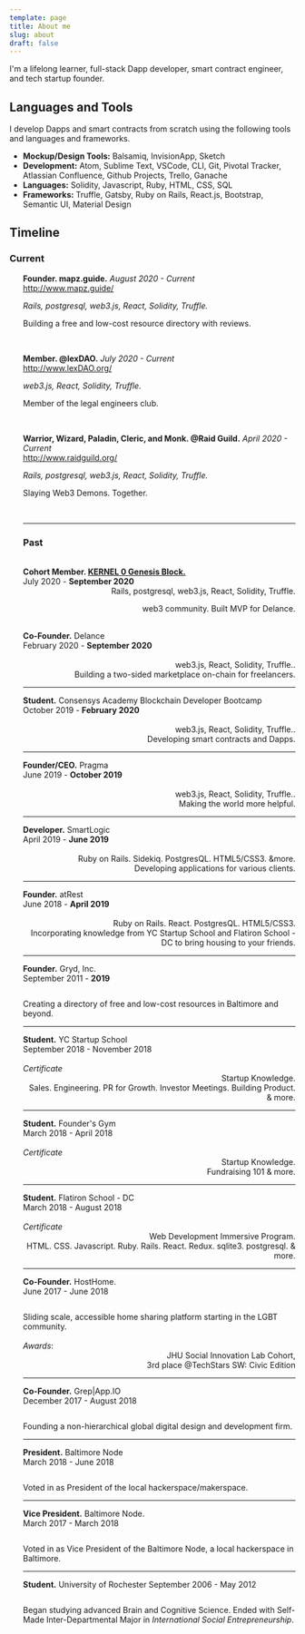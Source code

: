 ```yaml
---
template: page
title: About me
slug: about
draft: false
---
```

<p>I'm a lifelong learner, full-stack Dapp developer, smart contract engineer, and tech startup founder. </p>

## Languages and Tools

I develop Dapps and smart contracts from scratch using the following tools and languages and frameworks.

+ **Mockup/Design Tools:** Balsamiq, InvisionApp, Sketch
+ **Development:** Atom, Sublime Text, VSCode, CLI, Git, Pivotal Tracker, Atlassian Confluence, Github Projects, Trello, Ganache
+ **Languages:** Solidity, Javascript, Ruby, HTML, CSS, SQL
+ **Frameworks:** Truffle, Gatsby, Ruby on Rails, React.js, Bootstrap, Semantic UI, Material Design

<h2 >Timeline</h2>
<h3>Current</h3>
<ul class="timeline">

<strong>Founder. mapz.guide.</strong> <em>August 2020 - Current</em><br />
<a href="http://www.mapz.guide/">http://www.mapz.guide/</a></p>
<div class="desc" style="text-align:left;"><em>Rails, postgresql, web3.js, React, Solidity, Truffle.</em></div>
<p>Building a free and low-cost resource directory with reviews.</p><br/>

<strong>Member. @lexDAO.</strong> <em>July 2020 - Current</em><br />
<a href="http://www.lexDAO.org/">http://www.lexDAO.org/</a></p>
<div class="desc" style="text-align:left;"><em>web3.js, React, Solidity, Truffle.</em></div>
<p>Member of the legal engineers club.</p><br/>

<strong>Warrior, Wizard, Paladin, Cleric, and Monk. @Raid Guild.</strong> <em>April 2020 - Current</em><br />
<a href="http://www.raidguild.org/">http://www.raidguild.org/</a></p>
<div><div class="desc" style="text-align:left;"><em>Rails, postgresql, web3.js, React, Solidity, Truffle.</em></div>
<p style="text-align: left;">Slaying Web3 Demons. Together.</p><br/>

<hr/>
<h3>Past</h3><br/>
<strong>Cohort Member. <a href="https://kernel.community/">KERNEL 0 Genesis Block.</strong></a><br/>July 2020 - <strong>September 2020</strong><br />
<div><div class="desc" style="text-align:right;">Rails, postgresql, web3.js, React, Solidity, Truffle.</div>
<p style="text-align: right;">web3 community. Built MVP for Delance.</p><br/>

<li style="list-style-type: none;">
		<div class="direction-l">
			<div class="flag-wrapper">
				<span class="img"></span>
				<span class="flag"><strong>Co-Founder.</strong></span>
				<span class="flag">Delance</span><br>
				<span style="text-align:right;">February 2020 - <strong>September 2020</strong></span></span>
			</div><br>
			<div><span style="text-align:right;"><em></em></span> <div class="desc" style="text-align:right;">web3.js, React, Solidity, Truffle..</div>
			<div><div class="desc" style="text-align:right;">Building a two-sided marketplace on-chain for freelancers.</div></div>
		</div>
	</li>
	<hr/>
<li style="list-style-type: none;">
		<div class="direction-r">
			<div class="flag-wrapper">
				<span class="img"></span>
				<span class="flag"><strong>Student.</strong></span>
				<span class="flag">Consensys Academy Blockchain Developer Bootcamp</span><br>
				<span style="text-align:right;">October 2019 - <strong>February 2020</strong></span></span>
			</div><br>
			<div><span style="text-align:left;"><em></em></span> <div class="desc" style="text-align:right;">web3.js, React, Solidity, Truffle..</div>
			<div><div class="desc" style="text-align:right;">Developing smart contracts and Dapps.</div></div>
		</div>
	</li>
	<hr/>
<li style="list-style-type: none;">
		<div class="direction-l">
			<div class="flag-wrapper">
				<span class="img"></span>
				<span class="flag"><strong>Founder/CEO.</strong></span>
				<span class="flag">Pragma</span><br>
				<span style="text-align:right;">June 2019 - <strong>October 2019</strong></span></span>
			</div><br>
			<div><span style="text-align:left;"><em></em></span> <div class="desc" style="text-align:right;">web3.js, React, Solidity, Truffle..</div>
			<div><span style="text-align:left;"><em></em></span> <div class="desc" style="text-align:right;">Making the world more helpful.</div>
		</div>
	</li>
	<hr/>
<li style="list-style-type: none;">
		<div class="direction-r">
			<div class="flag-wrapper">
				<span class="img"></span>
				<span class="flag"><strong>Developer.</strong></span>
				<span class="flag">SmartLogic</span><br>
				<span style="text-align:right;">April 2019 - <strong>June 2019</strong></span></span>
			</div><br>
			<div><span style="text-align:left;"><em></em></span> <div class="desc" style="text-align:right;">Ruby on Rails. Sidekiq. PostgresQL. HTML5/CSS3. &more.</div>
			<div><div class="desc" style="text-align:right;">Developing applications for various clients.</div></div>
		</div>
	</li>
	<hr/>
	<li style="list-style-type: none;">
		<div class="direction-l">
			<div class="flag-wrapper">
				<span class="img"></span>
				<span class="flag"><strong>Founder.</strong></span>
				<span class="flag">atRest</span><br>
				<span style="text-align:right;">June 2018 - <strong>April 2019</strong></span></span>
			</div><br>
			<div><span style="text-align:left;"><em></em></span> <div class="desc" style="text-align:right;">Ruby on Rails. React. PostgresQL. HTML5/CSS3.</div>
			<div><div class="desc" style="text-align:right;">Incorporating knowledge from YC Startup School and Flatiron School - DC to bring housing to your friends.</div></div>
		</div>
	</li>
	<hr>
	<!-- Gryd -->
	  <li style="list-style-type: none;">
	    <div class="direction-r">
	      <div class="flag-wrapper">
	        <span class="hexa"></span>
	        <span class="flag"><strong>Founder.</strong></span> <span class="flag">Gryd, Inc.</span><br>
	        <span class="time-wrapper"><span class="time">September 2011 - <strong>2019</strong></span></span><br>
	      </div>
	     <div class="desc" style="margin-top:2em;">Creating a directory of free and low-cost resources in Baltimore and beyond.</div>
	    </div>
	  </li>
	  <hr>
	<li style="list-style-type: none;">
		<div class="direction-l">
			<div class="flag-wrapper">
				<span class="img"></span>
				<span class="flag"><strong>Student.</strong></span>
				<span class="flag">YC Startup School</span><br>
				<span style="text-align:right;">September 2018 - November 2018</span></span>
			</div><br>
			<div><span style="text-align:left;"><em>Certificate</em></span> <div class="desc" style="text-align:right;">Startup Knowledge.</div>
			<div><span style="text-align:left;"><div class="desc" style="text-align:right;">Sales. Engineering. PR for Growth. Investor Meetings. Building Product. & more.</div></span>
		</div>
	</li>
	<hr>
	<li style="list-style-type: none;">
		<div class="direction-l">
			<div class="flag-wrapper">
				<span class="img"></span>
				<span class="flag"><strong>Student.</strong></span>
				<span class="flag">Founder's Gym</span><br>
				<span style="text-align:right;">March 2018 - April 2018</span></span>
			</div><br>
			<div><span style="text-align:left;"><em>Certificate</em></span> <div class="desc" style="text-align:right;">Startup Knowledge.</div>
			<div><span style="text-align:left;"><div class="desc" style="text-align:right;">Fundraising 101 & more.</div></span>
		</div>
	</li>
	<hr>
	<li style="list-style-type: none;">
		<div class="direction-l">
			<div class="flag-wrapper">
				<span class="img"></span>
				<span class="flag"><strong>Student.</strong></span>
				<span class="flag">Flatiron School - DC</span><br>
				<span style="text-align:right;">March 2018 - August 2018</span></span>
			</div><br>
			<div><span style="text-align:left;"><em>Certificate</em></span> <div class="desc" style="text-align:right;">Web Development Immersive Program.</div>
			<div><span style="text-align:left;"><div class="desc" style="text-align:right;">HTML. CSS. Javascript. Ruby. Rails. React. Redux. sqlite3. postgresql. & more.</div></span>
		</div>
	</li>
	<hr>
	 <!-- HostHome -->
	   <li style="list-style-type: none;">
	    <div class="direction-r">
	      <div class="flag-wrapper">
	        <span class="hexa"></span>
	        <span class="flag"><strong>Co-Founder.</strong></span> <span class="flag">HostHome.</span><br>
	        <span class="time-wrapper"><span class="time">June 2017 - June 2018</span></span>
	      </div>
	      <div class="desc" style="margin-top:2em;">Sliding scale, accessible home sharing platform starting in the LGBT community.<br><br><em>Awards</em>:<div style="text-align:right;"> JHU Social Innovation Lab Cohort, <br>3rd place @TechStars SW: Civic Edition<br></div></div>
	    </div>
	  </li>
	<hr>
		<li style="list-style-type: none;">
	    <div class="direction-l">
	      <div class="flag-wrapper">
	        <span class="hexa"></span>
	        <span class="flag"><strong>Co-Founder.</strong> </span><span class="flag">Grep|App.IO</span><br>
	        <span class="time-wrapper"><span class="time">December 2017 - August 2018</span></span>
	      </div>
	      <div class="desc" style="margin-top:2em;">Founding a non-hierarchical global digital design and development firm.</div>
	    </div>
	  </li>
	  <hr>
	  	<li style="list-style-type: none;">
		<div class="direction-r">
			<div class="flag-wrapper">
				<span class="hexa"></span>
				<span class="flag"><strong>President.</strong></span> <span class="flag">Baltimore Node</span><br>
				<span class="time-wrapper"><span class="time">March 2018 - June 2018</span></span>
			</div>
			<div class="desc" style="margin-top:2em;">Voted in as President of the local hackerspace/makerspace.</div>
		</div>
	</li>
	<hr>
	  <!-- Baltimore Node -->
	  <li style="list-style-type: none;">
	    <div class="direction-l">
	      <div class="flag-wrapper">
	        <span class="hexa"></span>
	        <span class="flag"><strong>Vice President.</strong></span> <span class="flag">Baltimore Node.</span><br>
	        <span class="time-wrapper"><span class="time">March 2017 - March 2018</span></span>
	      </div>
	      <div class="desc" style="margin-top:2em;">Voted in as Vice President of the Baltimore Node, a local hackerspace in Baltimore.</div>
	    </div>
	  </li>
	  <hr>
	  <!-- Student -->
	  <li style="list-style-type: none;">
	    <div class="direction-l">
	      <div class="flag-wrapper">
	        <span class="hexa"></span>
	        <span class="flag"><strong>Student.</strong></span> <span class="flag">University of Rochester</span>
	        <span class="time-wrapper"><span class="time">September 2006 - May 2012</span></span><br>
	      </div>
	     <div class="desc" style="margin-top:2em;">Began studying advanced Brain and Cognitive Science. Ended with Self-Made Inter-Departmental Major in <em>International Social Entrepreneurship</em>.</div>
	    </div>
	  </li>
</ul>